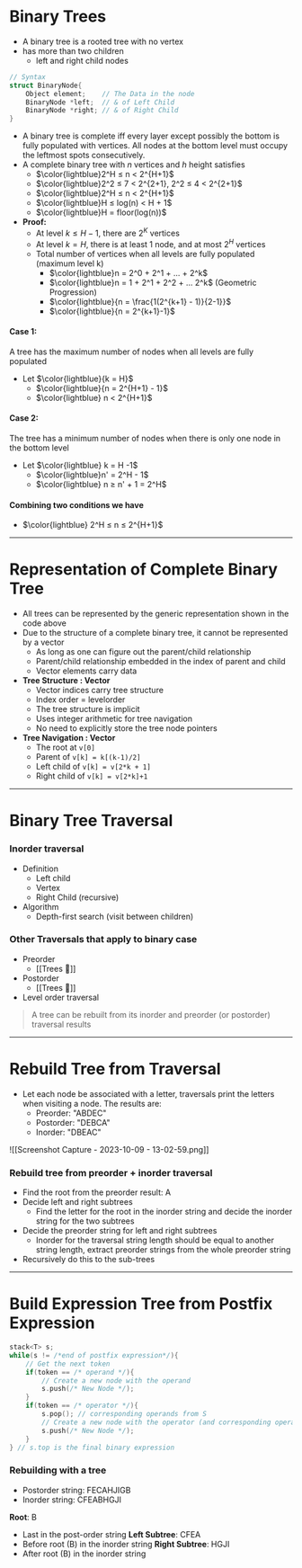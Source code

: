 
<h1><strong>Binary Trees</strong></h1>

- A  binary tree is a rooted tree with no vertex
- has more than two children
	- left and right child nodes

```cpp
// Syntax
struct BinaryNode{
	Object element;    // The Data in the node
	BinaryNode *left;  // & of Left Child
	BinaryNode *right; // & of Right Child
}
```

- A binary tree is complete iff every layer except possibly the bottom is fully populated with vertices. All nodes at the bottom level must occupy the leftmost spots consecutively.
- A complete binary tree with $n$ vertices and $h$ height satisfies
	- $\color{lightblue}2^H ≤ n < 2^{H+1}$
	- $\color{lightblue}2^2 ≤ 7 < 2^{2+1}, 2^2 ≤ 4 < 2^{2+1}$
	- $\color{lightblue}2^H ≤ n < 2^{H+1}$
	- $\color{lightblue}H ≤ log(n) < H + 1$
	- $\color{lightblue}H = floor(log(n))$
- <strong>Proof:</strong>
	- At level $k ≤ H-1$, there are $2^K$ vertices
	- At level $k = H$, there is at least 1 node, and at most $2^H$ vertices 
	- Total number of vertices when all levels are fully populated (maximum level k)
		- $\color{lightblue}n = 2^0 + 2^1 + ... + 2^k$
		- $\color{lightblue}n = 1 + 2^1 + 2^2 + ... 2^k$ (Geometric Progression)
		- $\color{lightblue}{n = \frac{1(2^{k+1} - 1)}{2-1}}$
		- $\color{lightblue}{n = 2^{k+1}-1}$

<h4>Case 1:</h4>

A tree has the maximum number of nodes when all levels are fully populated
- Let $\color{lightblue}{k = H}$
	- $\color{lightblue}{n = 2^{H+1} - 1}$
	- $\color{lightblue} n < 2^{H+1}$


<h4>Case 2:</h4>

The tree has a minimum number of nodes when there is only one node in the bottom level
- Let $\color{lightblue} k = H -1$
	- $\color{lightblue}n' = 2^H - 1$
	- $\color{lightblue} n ≥ n' + 1 = 2^H$

<h4>Combining two conditions we have</h4>

- $\color{lightblue} 2^H ≤ n ≤ 2^{H+1}$

****

<h1><strong>Representation of Complete Binary Tree</strong></h1>

- All trees can be represented by the generic representation shown in the code above
- Due to the structure of a complete binary tree, it cannot be represented by a vector
	- As long as one can figure out the parent/child relationship
	- Parent/child relationship embedded in the index of parent and child
	- Vector elements carry data
- <strong>Tree Structure : Vector</strong>
	- Vector indices carry tree structure
	- Index order = levelorder
	- The tree structure is implicit
	- Uses integer arithmetic for tree navigation
	- No need to explicitly store the tree node pointers
- <strong>Tree Navigation : Vector</strong>
	- The root at `v[0]`
	- Parent of `v[k] = k[(k-1)/2]`
	- Left child of `v[k] = v[2*k + 1]`
	- Right child of `v[k] = v[2*k]+1`

****

<h1><strong>Binary Tree Traversal</strong></h1>

<h3>Inorder traversal</h3>

- Definition
	- Left child
	- Vertex
	- Right Child (recursive)
- Algorithm
	- Depth-first search (visit between children)

<h3>Other Traversals that apply to binary case</h3>

- Preorder
	- [[Trees 🌲]] 
- Postorder
	- [[Trees 🌲]]
- Level order traversal

> A tree can be rebuilt from its inorder and preorder (or postorder) traversal results

****

<h1><strong>Rebuild Tree from Traversal</strong></h1>

- Let each node be associated with a letter, traversals print the letters when visiting a node. The results are:
	- Preorder: "ABDEC"
	- Postorder: "DEBCA"
	- Inorder: "DBEAC"

![[Screenshot Capture - 2023-10-09 - 13-02-59.png]]

<h3>Rebuild tree from preorder + inorder traversal</h3>

- Find the root from the preorder result: A
- Decide left and right subtrees
	- Find the letter for the root in the inorder string and decide the inorder string for the two subtrees
- Decide the preorder string for left and right subtrees
	- Inorder for the traversal string length should be equal to another string length, extract preorder strings from the whole preorder string
- Recursively do this to the sub-trees

****

<h1><strong>Build Expression Tree from Postfix Expression</strong></h1>

```cpp
stack<T> s;
while(s != /*end of postfix expression*/){
	// Get the next token
	if(token == /* operand */){
		// Create a new node with the operand
		s.push(/* New Node */);
	}
	if(token == /* operator */){
		s.pop(); // corresponding operands from S
		// Create a new node with the operator (and corresponding operands as left/right children)
		s.push(/* New Node */);
	}
} // s.top is the final binary expression 
```

<h3>Rebuilding with a tree</h3>

- Postorder string: FECAHJIGB
- Inorder string: CFEABHGJI

**Root**: B
- Last in the post-order string
**Left Subtree**: CFEA
- Before root (B) in the inorder string
**Right Subtree**: HGJI
- After root (B) in the inorder string

